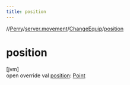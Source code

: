 ```yaml
---
title: position
---
```

//[Perry](../../../index.html)/[server.movement](../index.html)/[ChangeEquip](index.html)/[position](position.html)



# position



[jvm]\
open override val [position](position.html): [Point](https://docs.oracle.com/javase/8/docs/api/java/awt/Point.html)




